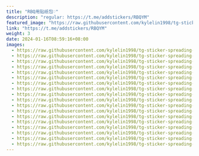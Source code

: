 ```yaml
---
title: "RBQ用贴纸包♡"
description: "regular: https://t.me/addstickers/RBQYM"
featured_image: "https://raw.githubusercontent.com/kylelin1998/tg-sticker-spreading-worldwide-images/main/img/cb193d55-810e-43e1-acdb-c46cbfdbc52b.jpg"
link: "https://t.me/addstickers/RBQYM"
weight: 3
date: 2024-01-16T08:59:16+08:00
images:
  - https://raw.githubusercontent.com/kylelin1998/tg-sticker-spreading-worldwide-images/main/img/cb193d55-810e-43e1-acdb-c46cbfdbc52b.jpg
  - https://raw.githubusercontent.com/kylelin1998/tg-sticker-spreading-worldwide-images/main/img/ca2a354d-9db7-4177-87f2-1698e74fcbbb.jpg
  - https://raw.githubusercontent.com/kylelin1998/tg-sticker-spreading-worldwide-images/main/img/9a8249db-454c-4d51-8240-7051cda3d896.jpg
  - https://raw.githubusercontent.com/kylelin1998/tg-sticker-spreading-worldwide-images/main/img/ea450fdd-cb06-46d3-a703-875cbe7dd5e2.jpg
  - https://raw.githubusercontent.com/kylelin1998/tg-sticker-spreading-worldwide-images/main/img/1f7f80d9-da2f-46bc-8763-f09320621b9c.jpg
  - https://raw.githubusercontent.com/kylelin1998/tg-sticker-spreading-worldwide-images/main/img/9f3f7c10-bf01-418d-b034-88e75b92e758.jpg
  - https://raw.githubusercontent.com/kylelin1998/tg-sticker-spreading-worldwide-images/main/img/e3fdf433-843e-4335-9b2a-e3f5ab8fe79f.jpg
  - https://raw.githubusercontent.com/kylelin1998/tg-sticker-spreading-worldwide-images/main/img/3a60319e-51ee-44a2-b700-1ce9102801e7.jpg
  - https://raw.githubusercontent.com/kylelin1998/tg-sticker-spreading-worldwide-images/main/img/52014259-8f20-41f1-b62e-b7e44db74c90.jpg
  - https://raw.githubusercontent.com/kylelin1998/tg-sticker-spreading-worldwide-images/main/img/59c87847-a5a1-4f1f-b570-d9578e662270.jpg
  - https://raw.githubusercontent.com/kylelin1998/tg-sticker-spreading-worldwide-images/main/img/52c09286-4a9b-4471-8a72-6698d78aa3a7.jpg
  - https://raw.githubusercontent.com/kylelin1998/tg-sticker-spreading-worldwide-images/main/img/4f70a919-4670-4eea-ac8a-fa33c5885e3e.jpg
  - https://raw.githubusercontent.com/kylelin1998/tg-sticker-spreading-worldwide-images/main/img/6700948a-4d68-4657-8d9a-29d68e83fd95.jpg
  - https://raw.githubusercontent.com/kylelin1998/tg-sticker-spreading-worldwide-images/main/img/0ad06ff7-dc8a-4150-82dc-82295a13bc3c.jpg
  - https://raw.githubusercontent.com/kylelin1998/tg-sticker-spreading-worldwide-images/main/img/c569b9be-81c1-4bbc-868e-83642986978d.jpg
  - https://raw.githubusercontent.com/kylelin1998/tg-sticker-spreading-worldwide-images/main/img/00b3764c-c4b7-46a8-8305-0bc50c3bd6a1.jpg
  - https://raw.githubusercontent.com/kylelin1998/tg-sticker-spreading-worldwide-images/main/img/abeda41e-f093-473d-b84a-b1bddb6c4f23.jpg
  - https://raw.githubusercontent.com/kylelin1998/tg-sticker-spreading-worldwide-images/main/img/72a43e06-f3d4-4263-a184-102b3af54e37.jpg
---
```

